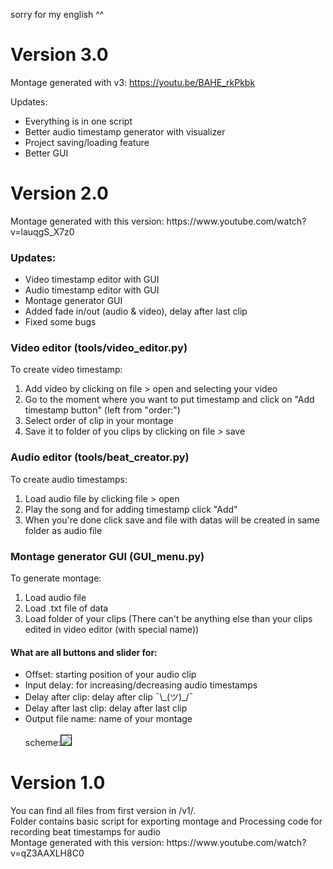 
sorry for my english ^^

<h1>Version 3.0</h1>

Montage generated with v3: https://youtu.be/BAHE_rkPkbk

<p>
	Updates:
	<ul>
		<li>Everything is in one script</li>
		<li>Better audio timestamp generator with visualizer</li>
		<li>Project saving/loading feature</li>
		<li>Better GUI</li>
	</ul>
</p>


<h1>Version 2.0</h1>
<p>
	Montage generated with this version: https://www.youtube.com/watch?v=lauqgS_X7z0
<h3>Updates:</h3>
<ul>
	<li>Video timestamp editor with GUI</li>
	<li>Audio timestamp editor with GUI</li>
	<li>Montage generator GUI</li>
	<li>Added fade in/out (audio & video), delay after last clip</li>
	<li>Fixed some bugs</li>
</ul>
<h3>Video editor (tools/video_editor.py)</h3>
<p>To create video timestamp:
	<ol>
	<li>Add video by clicking on file > open and selecting your video</li>
	<li>Go to the moment where you want to put timestamp and click on "Add timestamp button" (left from "order:")</li>
	<li>Select order of clip in your montage</li>
	<li>Save it to folder of you clips by clicking on file > save</li>
	</ol>
</p>
<h3>Audio editor (tools/beat_creator.py)</h3>
<p>
	To create audio timestamps:
	<ol>
	<li>Load audio file by clicking file > open</li>
	<li>Play the song and for adding timestamp click "Add"</li>
	<li>When you're done click save and file with datas will be created in same folder as audio file</li>
	</ol>
</p>
<h3>Montage generator GUI (GUI_menu.py)</h3>
<p>
	To generate montage:
		<ol>
		<li>Load audio file</li>
		<li>Load .txt file of data</li>
		<li>Load folder of your clips (There can't be anything else than your clips edited in video editor (with special name))</li>
		</ol>
</p>
<h4>What are all buttons and slider for:</h4>
<ul>
	<li>Offset: starting position of your audio clip</li>
	<li>Input delay: for increasing/decreasing audio timestamps</li>
	<li>Delay after clip: delay after clip ¯\_(ツ)_/¯</li>
	<li>Delay after last clip: delay after last clip</li>
	<li>Output file name: name of your montage</li>
	<br>scheme:<img src="img/video scheme.png" style='border:1px solid #000000'>
</ul>

</p>

<h1>Version 1.0</h1>
<p>You can find all files from first version in /v1/. <br>
	Folder contains basic script for exporting montage and Processing code for recording beat timestamps for audio<br>
	Montage generated with this version: https://www.youtube.com/watch?v=qZ3AAXLH8C0
</p>
